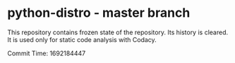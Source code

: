 # python-distro - master branch

This repository contains frozen state of the repository.
Its history is cleared. It is used only for static code
analysis with Codacy.

Commit Time: 1692184447